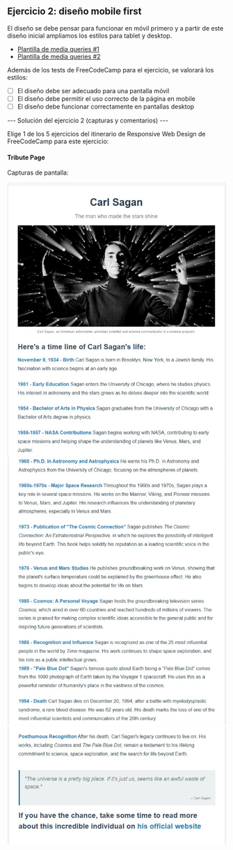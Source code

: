 ## **Ejercicio 2: diseño mobile first**  

El diseño se debe pensar para funcionar en móvil primero y a partir de este diseño inicial ampliamos los estilos para tablet y desktop.

- [Plantilla de media queries #1](https://gist.github.com/gokulkrishh/242e68d1ee94ad05f488)
- [Plantilla de media queries #2](https://gist.github.com/mavieth/e0c8fdcb72a30d85f57a)

Además de los tests de FreeCodeCamp para el ejercicio, se valorará los estilos:

- [ ] El diseño debe ser adecuado para una pantalla móvil
- [ ] El diseño debe permitir el uso correcto de la página en mobile
- [ ] El diseño debe funcionar correctamente en pantallas desktop 

--- Solución del ejercicio 2 (capturas y comentarios) ---

Elige 1 de los 5 ejercicios del itinerario de Responsive Web Design de FreeCodeCamp para este ejercicio:

#### Tribute Page

Capturas de pantalla:

![Captura 01](01.jpg)
![Captura 02](02.jpg)
![Captura 03](03.jpg)

